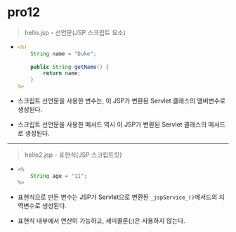 #	pro12

>	hello.jsp - 선언문(JSP 스크립트 요소)

*	```jsp
	<%! 
		String name = "Duke";
		
		public String getName() {
			return name;
		}
	%>
	```

*	스크립트 선언문을 사용한 변수는, 이 JSP가 변환된 Servlet 클래스의 맴버변수로 생성된다.

*	스크립트 선언문을 사용한 메서드 역시 이 JSP가 변환된 Servlet 클래스의 메서드로 생성된다.

---

>	hello2.jsp - 표현식(JSP 스크립트릿)

*	```java
	<%
		String age = "11";
	%>
	```
	
*	표현식으로 만든 변수는 JSP가 Servlet으로 변환된 ``_jspService_()``메서드의 지역변수로 생성된다.

*	표현식 내부에서 연산이 가능하고, 세미콜론(;)은 사용하지 않는다.